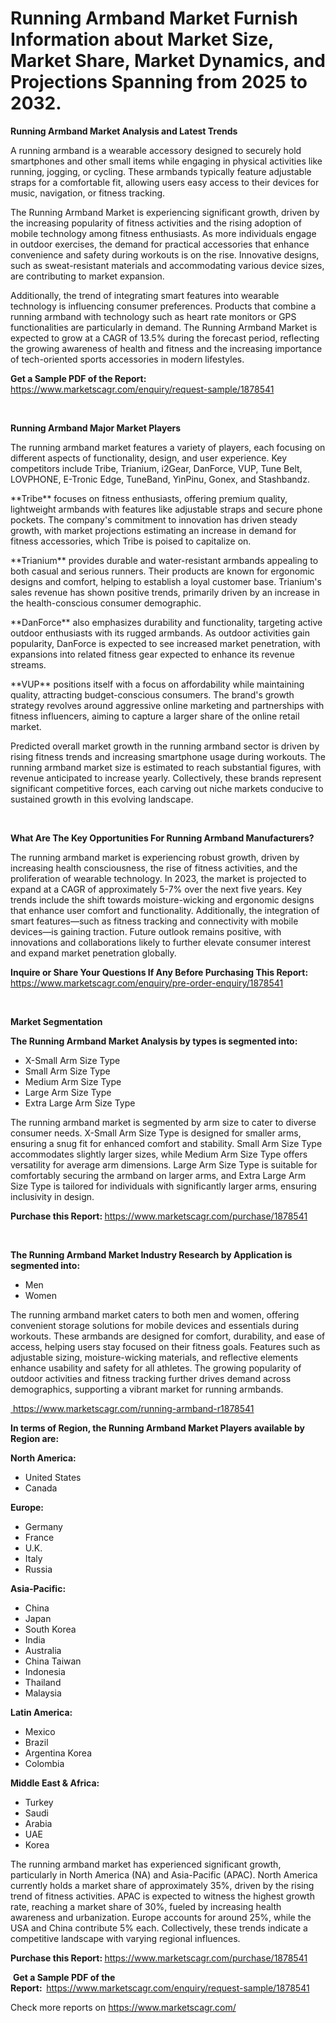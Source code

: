 <p><h1>Running Armband Market Furnish Information about Market Size, Market Share, Market Dynamics, and Projections Spanning from 2025 to 2032.</h1></p><p><strong>Running Armband Market Analysis and Latest Trends</strong></p>
<p><p>A running armband is a wearable accessory designed to securely hold smartphones and other small items while engaging in physical activities like running, jogging, or cycling. These armbands typically feature adjustable straps for a comfortable fit, allowing users easy access to their devices for music, navigation, or fitness tracking.</p><p>The Running Armband Market is experiencing significant growth, driven by the increasing popularity of fitness activities and the rising adoption of mobile technology among fitness enthusiasts. As more individuals engage in outdoor exercises, the demand for practical accessories that enhance convenience and safety during workouts is on the rise. Innovative designs, such as sweat-resistant materials and accommodating various device sizes, are contributing to market expansion.</p><p>Additionally, the trend of integrating smart features into wearable technology is influencing consumer preferences. Products that combine a running armband with technology such as heart rate monitors or GPS functionalities are particularly in demand. The Running Armband Market is expected to grow at a CAGR of 13.5% during the forecast period, reflecting the growing awareness of health and fitness and the increasing importance of tech-oriented sports accessories in modern lifestyles.</p></p>
<p><strong>Get a Sample PDF of the Report:&nbsp;</strong> <a href="https://www.marketscagr.com/enquiry/request-sample/1878541?utm_campaign=3266&utm_medium=2&utm_source=Github&utm_content=ia&utm_term=04042025&utm_id=running-armband">https://www.marketscagr.com/enquiry/request-sample/1878541</a></p>
<p>&nbsp;</p>
<p><strong>Running Armband Major Market Players</strong></p>
<p><p>The running armband market features a variety of players, each focusing on different aspects of functionality, design, and user experience. Key competitors include Tribe, Trianium, i2Gear, DanForce, VUP, Tune Belt, LOVPHONE, E-Tronic Edge, TuneBand, YinPinu, Gonex, and Stashbandz.</p><p>**Tribe** focuses on fitness enthusiasts, offering premium quality, lightweight armbands with features like adjustable straps and secure phone pockets. The company's commitment to innovation has driven steady growth, with market projections estimating an increase in demand for fitness accessories, which Tribe is poised to capitalize on.</p><p>**Trianium** provides durable and water-resistant armbands appealing to both casual and serious runners. Their products are known for ergonomic designs and comfort, helping to establish a loyal customer base. Trianium's sales revenue has shown positive trends, primarily driven by an increase in the health-conscious consumer demographic.</p><p>**DanForce** also emphasizes durability and functionality, targeting active outdoor enthusiasts with its rugged armbands. As outdoor activities gain popularity, DanForce is expected to see increased market penetration, with expansions into related fitness gear expected to enhance its revenue streams.</p><p>**VUP** positions itself with a focus on affordability while maintaining quality, attracting budget-conscious consumers. The brand's growth strategy revolves around aggressive online marketing and partnerships with fitness influencers, aiming to capture a larger share of the online retail market.</p><p>Predicted overall market growth in the running armband sector is driven by rising fitness trends and increasing smartphone usage during workouts. The running armband market size is estimated to reach substantial figures, with revenue anticipated to increase yearly. Collectively, these brands represent significant competitive forces, each carving out niche markets conducive to sustained growth in this evolving landscape.</p></p>
<p>&nbsp;</p>
<p><strong>What Are The Key Opportunities For Running Armband Manufacturers?</strong></p>
<p><p>The running armband market is experiencing robust growth, driven by increasing health consciousness, the rise of fitness activities, and the proliferation of wearable technology. In 2023, the market is projected to expand at a CAGR of approximately 5-7% over the next five years. Key trends include the shift towards moisture-wicking and ergonomic designs that enhance user comfort and functionality. Additionally, the integration of smart features—such as fitness tracking and connectivity with mobile devices—is gaining traction. Future outlook remains positive, with innovations and collaborations likely to further elevate consumer interest and expand market penetration globally.</p></p>
<p><strong>Inquire or Share Your Questions If Any Before Purchasing This Report:</strong> <a href="https://www.marketscagr.com/enquiry/pre-order-enquiry/1878541?utm_campaign=3266&utm_medium=2&utm_source=Github&utm_content=ia&utm_term=04042025&utm_id=running-armband">https://www.marketscagr.com/enquiry/pre-order-enquiry/1878541</a></p>
<p>&nbsp;</p>
<p><strong>Market Segmentation</strong></p>
<p><strong>The Running Armband Market Analysis by types is segmented into:</strong></p>
<p><ul><li>X-Small Arm Size Type</li><li>Small Arm Size Type</li><li>Medium Arm Size Type</li><li>Large Arm Size Type</li><li>Extra Large Arm Size Type</li></ul></p>
<p><p>The running armband market is segmented by arm size to cater to diverse consumer needs. X-Small Arm Size Type is designed for smaller arms, ensuring a snug fit for enhanced comfort and stability. Small Arm Size Type accommodates slightly larger sizes, while Medium Arm Size Type offers versatility for average arm dimensions. Large Arm Size Type is suitable for comfortably securing the armband on larger arms, and Extra Large Arm Size Type is tailored for individuals with significantly larger arms, ensuring inclusivity in design.</p></p>
<p><strong>Purchase this Report:&nbsp;</strong><a href="https://www.marketscagr.com/purchase/1878541?utm_campaign=3266&utm_medium=2&utm_source=Github&utm_content=ia&utm_term=04042025&utm_id=running-armband">https://www.marketscagr.com/purchase/1878541</a></p>
<p>&nbsp;</p>
<p><strong>The Running Armband Market Industry Research by Application is segmented into:</strong></p>
<p><ul><li>Men</li><li>Women</li></ul></p>
<p><p>The running armband market caters to both men and women, offering convenient storage solutions for mobile devices and essentials during workouts. These armbands are designed for comfort, durability, and ease of access, helping users stay focused on their fitness goals. Features such as adjustable sizing, moisture-wicking materials, and reflective elements enhance usability and safety for all athletes. The growing popularity of outdoor activities and fitness tracking further drives demand across demographics, supporting a vibrant market for running armbands.</p></p>
<p><a href="https://www.marketscagr.com/running-armband-r1878541?utm_campaign=3266&utm_medium=2&utm_source=Github&utm_content=ia&utm_term=04042025&utm_id=running-armband">&nbsp;https://www.marketscagr.com/running-armband-r1878541</a></p>
<p><strong>In terms of Region, the Running Armband Market Players available by Region are:</strong></p>
<p>
    <p> <strong> North America: </strong>
        <ul>
            <li>United States</li>
            <li>Canada</li>
        </ul>
        </p> 
    <p> <strong> Europe: </strong>
        <ul>
            <li>Germany</li>
            <li>France</li>
            <li>U.K.</li>
            <li>Italy</li>
            <li>Russia</li>
        </ul>
        </p> 
    <p> <strong> Asia-Pacific: </strong>
        <ul>
            <li>China</li>
            <li>Japan</li>
            <li>South Korea</li>
            <li>India</li>
            <li>Australia</li>
            <li>China Taiwan</li>
            <li>Indonesia</li>
            <li>Thailand</li>
            <li>Malaysia</li>
        </ul>
        </p> 
    <p> <strong> Latin America: </strong>
        <ul>
            <li>Mexico</li>
            <li>Brazil</li>
            <li>Argentina Korea</li>
            <li>Colombia</li>
        </ul>
        </p> 
    <p> <strong> Middle East & Africa: </strong>
        <ul>
            <li>Turkey</li>
            <li>Saudi</li>
            <li>Arabia</li>
            <li>UAE</li>
            <li>Korea</li>
        </ul>
    </p>
    </p>
<p><p>The running armband market has experienced significant growth, particularly in North America (NA) and Asia-Pacific (APAC). North America currently holds a market share of approximately 35%, driven by the rising trend of fitness activities. APAC is expected to witness the highest growth rate, reaching a market share of 30%, fueled by increasing health awareness and urbanization. Europe accounts for around 25%, while the USA and China contribute 5% each. Collectively, these trends indicate a competitive landscape with varying regional influences.</p></p>
<p><strong>Purchase this Report: </strong><a href="https://www.marketscagr.com/purchase/1878541?utm_campaign=3266&utm_medium=2&utm_source=Github&utm_content=ia&utm_term=04042025&utm_id=running-armband">https://www.marketscagr.com/purchase/1878541</a></p>
<p>&nbsp;<strong>Get a Sample PDF of the Report:&nbsp;&nbsp;</strong><a href="https://www.marketscagr.com/enquiry/request-sample/1878541?utm_campaign=3266&utm_medium=2&utm_source=Github&utm_content=ia&utm_term=04042025&utm_id=running-armband">https://www.marketscagr.com/enquiry/request-sample/1878541</a></p>
<p><strong></strong></p>
<p>Check more reports on <a href="https://www.marketscagr.com/?utm_campaign=3266&utm_medium=2&utm_source=Github&utm_content=ia&utm_term=04042025&utm_id=running-armband">https://www.marketscagr.com/</a></p>